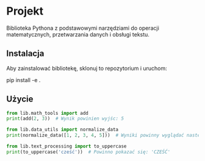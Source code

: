 # Projekt

Biblioteka Pythona z podstawowymi narzędziami do operacji matematycznych, przetwarzania danych i obsługi tekstu.

## Instalacja
Aby zainstalować bibliotekę, sklonuj to repozytorium i uruchom:

pip install -e .


## Użycie

```python
from lib.math_tools import add
print(add(2, 3))  # Wynik powinien wyjśc: 5

from lib.data_utils import normalize_data
print(normalize_data([1, 2, 3, 4, 5]))  # Wyniki powinny wyglądać następująco: [0.0, 0.25, 0.5, 0.75, 1.0]

from lib.text_processing import to_uppercase
print(to_uppercase('cześć'))  # Powinno pokazać się: 'CZEŚĆ'
